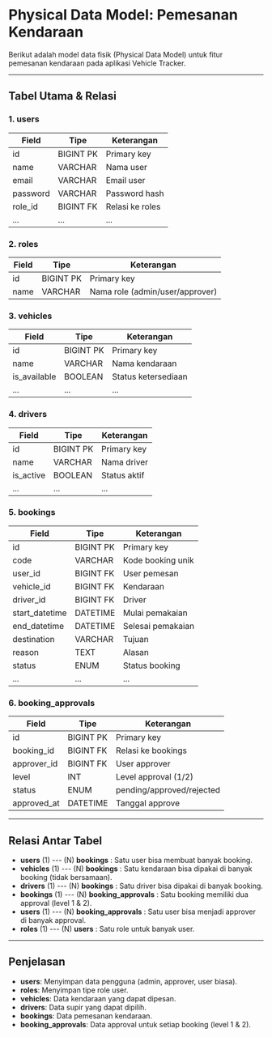 # Physical Data Model: Pemesanan Kendaraan

Berikut adalah model data fisik (Physical Data Model) untuk fitur pemesanan kendaraan pada aplikasi Vehicle Tracker.

---

## Tabel Utama & Relasi

### 1. users
| Field         | Tipe         | Keterangan         |
|-------------- |--------------|-------------------|
| id            | BIGINT PK    | Primary key       |
| name          | VARCHAR      | Nama user         |
| email         | VARCHAR      | Email user        |
| password      | VARCHAR      | Password hash     |
| role_id       | BIGINT FK    | Relasi ke roles   |
| ...           | ...          | ...               |

### 2. roles
| Field         | Tipe         | Keterangan         |
|-------------- |--------------|-------------------|
| id            | BIGINT PK    | Primary key       |
| name          | VARCHAR      | Nama role (admin/user/approver) |

### 3. vehicles
| Field         | Tipe         | Keterangan         |
|-------------- |--------------|-------------------|
| id            | BIGINT PK    | Primary key       |
| name          | VARCHAR      | Nama kendaraan    |
| is_available  | BOOLEAN      | Status ketersediaan |
| ...           | ...          | ...               |

### 4. drivers
| Field         | Tipe         | Keterangan         |
|-------------- |--------------|-------------------|
| id            | BIGINT PK    | Primary key       |
| name          | VARCHAR      | Nama driver       |
| is_active     | BOOLEAN      | Status aktif      |
| ...           | ...          | ...               |

### 5. bookings
| Field           | Tipe         | Keterangan         |
|---------------- |--------------|-------------------|
| id              | BIGINT PK    | Primary key       |
| code            | VARCHAR      | Kode booking unik |
| user_id         | BIGINT FK    | User pemesan      |
| vehicle_id      | BIGINT FK    | Kendaraan         |
| driver_id       | BIGINT FK    | Driver            |
| start_datetime  | DATETIME     | Mulai pemakaian   |
| end_datetime    | DATETIME     | Selesai pemakaian |
| destination     | VARCHAR      | Tujuan            |
| reason          | TEXT         | Alasan            |
| status          | ENUM         | Status booking    |
| ...             | ...          | ...               |

### 6. booking_approvals
| Field         | Tipe         | Keterangan         |
|-------------- |--------------|-------------------|
| id            | BIGINT PK    | Primary key       |
| booking_id    | BIGINT FK    | Relasi ke bookings|
| approver_id   | BIGINT FK    | User approver     |
| level         | INT          | Level approval (1/2)|
| status        | ENUM         | pending/approved/rejected |
| approved_at   | DATETIME     | Tanggal approve   |

---

## Relasi Antar Tabel

- **users** (1) --- (N) **bookings** : Satu user bisa membuat banyak booking.
- **vehicles** (1) --- (N) **bookings** : Satu kendaraan bisa dipakai di banyak booking (tidak bersamaan).
- **drivers** (1) --- (N) **bookings** : Satu driver bisa dipakai di banyak booking.
- **bookings** (1) --- (N) **booking_approvals** : Satu booking memiliki dua approval (level 1 & 2).
- **users** (1) --- (N) **booking_approvals** : Satu user bisa menjadi approver di banyak approval.
- **roles** (1) --- (N) **users** : Satu role untuk banyak user.

---

## Penjelasan
- **users**: Menyimpan data pengguna (admin, approver, user biasa).
- **roles**: Menyimpan tipe role user.
- **vehicles**: Data kendaraan yang dapat dipesan.
- **drivers**: Data supir yang dapat dipilih.
- **bookings**: Data pemesanan kendaraan.
- **booking_approvals**: Data approval untuk setiap booking (level 1 & 2). 
